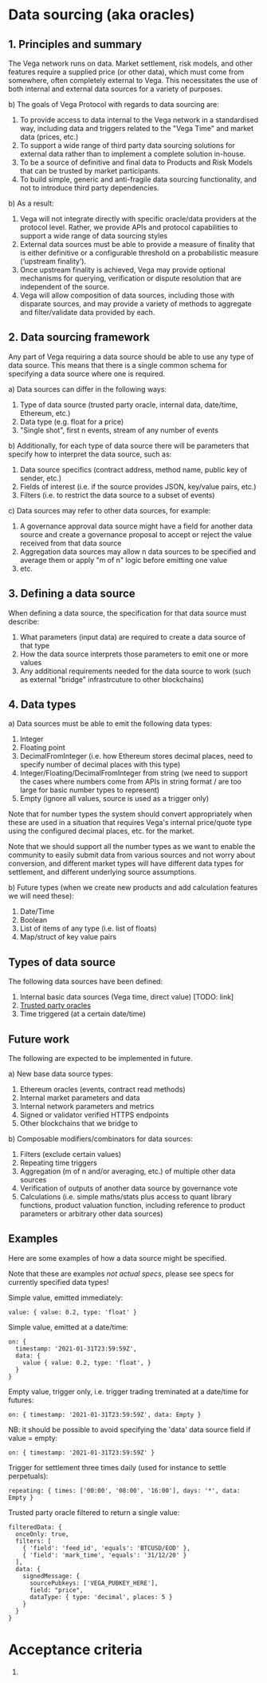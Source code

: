 # Data sourcing (aka oracles)

## 1. Principles and summary

The Vega network runs on data. Market settlement, risk models, and other features require a supplied price (or other data), which must come from somewhere, often completely external to Vega. This necessitates the use of both internal and external data sources for a variety of purposes.


b) The goals of Vega Protocol with regards to data sourcing are:

1. To provide access to data internal to the Vega network in a standardised way, including data and triggers related to the "Vega Time" and market data (prices, etc.)
1. To support a wide range of third party data sourcing solutions for external data rather than to implement a complete solution in-house.
1. To be a source of definitive and final data to Products and Risk Models that can be trusted by market participants.
1. To build simple, generic and anti-fragile data sourcing functionality, and not to introduce third party dependencies.


b) As a result: 

1. Vega will not integrate directly with specific oracle/data providers at the protocol level. Rather, we provide APIs and protocol capabilities to support a wide range of data sourcing styles
1. External data sources must be able to provide a measure of finality that is either definitive or a configurable threshold on a probabilistic measure (‘upstream finality’).
1. Once upstream finality is achieved, Vega may provide optional mechanisms for querying, verification or dispute resolution that are independent of the source.
1. Vega will allow composition of data sources, including those with disparate sources, and may provide a variety of methods to aggregate and filter/validate data provided by each. 


## 2. Data sourcing framework

Any part of Vega requiring a data source should be able to use any type of data source. This means that there is a single common schema for specifying a data source where one is required.

a) Data sources can differ in the following ways:

1. Type of data source (trusted party oracle, internal data, date/time, Ethereum, etc.)
1. Data type (e.g. float for a price)
1. "Single shot", first n events, stream of any number of events

b) Additionally, for each type of data source there will be parameters that specify how to interpret the data source, such as:
1. Data source specifics (contract address, method name, public key of sender, etc.)
1. Fields of interest (i.e. if the source provides JSON, key/value pairs, etc.)
1. Filters (i.e. to restrict the data source to a subset of events)

c) Data sources may refer to other data sources, for example:
1. A governance approval data source might have a field for another data source and create a governance proposal to accept or reject the value received from that data source
1. Aggregation data sources may allow n data sources to be specified and average them or apply "m of n" logic before emitting one value
1. etc.


## 3. Defining a data source

When defining a data source, the specification for that data source must describe:
1. What parameters (input data) are required to create a data source of that type
1. How the data source interprets those parameters to emit one or more values
1. Any additional requirements needed for the data source to work (such as external "bridge" infrastrcuture to other blockchains)


## 4. Data types

a) Data sources must be able to emit the following data types:
1. Integer
1. Floating point
1. DecimalFromInteger (i.e. how Ethereum stores decimal places, need to specify number of decimal places with this type)
1. Integer/Floating/DecimalFromInteger from string (we need to support the cases where numbers come from APIs in string format / are too large for basic number types to represent)
1. Empty (ignore all values, source is used as a trigger only)

Note that for number types the system should convert appropriately when these are used in a situation that requires Vega's internal price/quote type using the configured decimal places, etc. for the market.

Note that we should support all the number types as we want to enable the community to easily submit data from various sources and not worry about conversion, and different market types will have different data types for settlement, and different underlying source assumptions.


b) Future types (when we create new products and add calculation features we will need these):
1. Date/Time
1. Boolean
1. List of items of any type (i.e. list of floats)
1. Map/struct of key value pairs


## Types of data source

The following data sources have been defined:
1. Internal basic data sources (Vega time, direct value) [TODO: link]
1. [Trusted party oracles](./trusted-party-oracles.md)
1. Time triggered (at a certain date/time)


## Future work

The following are expected to be implemented in future.

a) New base data source types:
1. Ethereum oracles (events, contract read methods)
1. Internal market parameters and data
1. Internal network parameters and metrics
1. Signed or validator verified HTTPS endpoints
1. Other blockchains that we bridge to

b) Composable modifiers/combinators for data sources:
1. Filters (exclude certain values)
1. Repeating time triggers
1. Aggregation (m of n and/or averaging, etc.) of multiple other data sources
1. Verification of outputs of another data source by governance vote
1. Calculations (i.e. simple maths/stats plus access to quant library functions, product valuation function, including reference to product parameters or arbitrary other data sources)


## Examples

Here are some examples of how a data source might be specified. 

Note that these are examples *not actual specs*, please see specs for currently specified data types! 

Simple value, emitted immediately:
```
value: { value: 0.2, type: 'float' }
```

Simple value, emitted at a date/time:
```
on: { 
  timestamp: '2021-01-31T23:59:59Z', 
  data: { 
    value { value: 0.2, type: 'float', } 
  }
}
```

Empty value, trigger only, i.e. trigger trading treminated at a date/time for futures:
```
on: { timestamp: '2021-01-31T23:59:59Z', data: Empty }
```

NB: it should be possible to avoid specifying the 'data' data source field if value = empty:
```
on: { timestamp: '2021-01-31T23:59:59Z' }
```


Trigger for settlement three times daily (used for instance to settle perpetuals):
```
repeating: { times: ['00:00', '08:00', '16:00'], days: '*', data: Empty }
```

Trusted party oracle filtered to return a single value:
```
filteredData: {
  onceOnly: true,
  filters: [ 
    { 'field': 'feed_id', 'equals': 'BTCUSD/EOD' },
    { 'field': 'mark_time', 'equals': '31/12/20' }
  ],
  data: { 
    signedMessage: {
      sourcePubkeys: ['VEGA_PUBKEY_HERE'],
      field: "price",
      dataType: { type: 'decimal', places: 5 }
    }
  }
} 
```


# Acceptance criteria

1. 